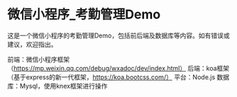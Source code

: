 # 微信小程序_考勤管理Demo

这是一个微信小程序的考勤管理Demo，包括前后端及数据库等内容。如有错误或建议，欢迎指出。

前端：微信小程序框架（https://mp.weixin.qq.com/debug/wxadoc/dev/index.html）
后端：koa框架（基于express的新一代框架，https://koa.bootcss.com/）
平台：Node.js
数据库：Mysql，使用knex框架进行操作
